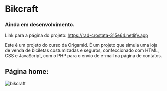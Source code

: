 # Bikcraft
### Ainda em desenvolvimento.
Link para a página do projeto: https://rad-crostata-315e64.netlify.app


Este é um projeto do curso da Origamid. É um projeto que simula uma loja de venda de biciletas costumizadas e seguros, confeccionado com HTML, CSS e JavaScript, com o PHP para o envio de e-mail na página de contatos.

## Página home: 

![bikcraft](https://user-images.githubusercontent.com/73480168/204116329-0c76d7e7-07f3-4775-a1a3-f0c095a9f374.png)
